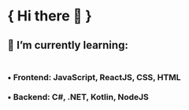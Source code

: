 <h1> { Hi there 👋 }

<h2>🌱 I’m currently learning:
<h3><br>• Frontend: JavaScript, ReactJS, CSS, HTML<br>
<br>• Backend: C#, .NET, Kotlin, NodeJS

